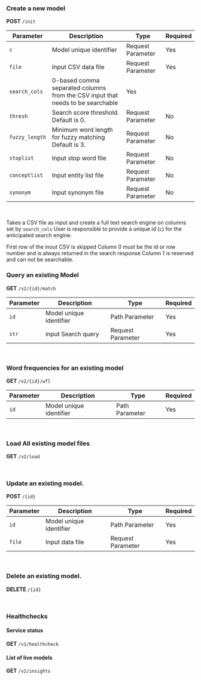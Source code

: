 ### Create a new model
**POST** `/init`

| Parameter | Description | Type |Required |
| --------- | ---- | -------- | ---------|
|`c` | Model unique identifier | Request Parameter| Yes|
|`file` | Input CSV data file | Request Parameter |Yes|
|`search_cols` | 0-based comma separated columns from the CSV input that needs to be searchable |Yes|
|`thresh` | Search score threshold. Default is 0. | Request Parameter| No|
|`fuzzy_length` | Minimum word length for fuzzy matching Default is 3.| Request Parameter |No|
|`stoplist` | Input stop word file | Request Parameter |No|
|`conceptlist` | Input entity list file | Request Parameter |No|
|`synonym` | Input synonym file | Request Parameter |No|

&nbsp;
&nbsp;

Takes a CSV file as input and create a full text search engine on columns set by `search_cols`
User is responsible to provide a unique id (`c`) for the anticipated search engine.
&nbsp;

First row of the inout CSV is skipped
Column 0 must be the id or row number and is always returned in the search response
Column 1 is reserved and can not be searchable.


### Query an existing Model

**GET** `/v2/{id}/match`

| Parameter | Description | Type |Required |
| --------- | ---- | -------- | ---------|
|`id` | Model unique identifier | Path Parameter| Yes|
|`str` | input Search query| Request Parameter | Yes|

&nbsp;
&nbsp;

### Word frequencies for an existing model


**GET** `/v2/{id}/wfl`

| Parameter | Description | Type |Required |
| --------- | ---- | -------- | ---------|
|`id` | Model unique identifier | Path Parameter| Yes|

&nbsp;
&nbsp;

### Load All existing model files
**GET** `/v2/load`

&nbsp;
&nbsp;

### Update an existing model.

**POST** `/{id}`

| Parameter | Description | Type |Required |
| --------- | ---- | -------- | ---------|
|`id` | Model unique identifier | Path Parameter| Yes|
|`file` | Input data file | Request Parameter |Yes|

&nbsp;
&nbsp;

### Delete an existing model.

**DELETE** `/{id}`

&nbsp;
&nbsp;

### Healthchecks

#### Service status
**GET** `/v1/healthcheck`

#### List of live models
**GET** `/v2/insights`




